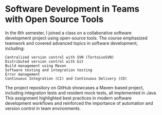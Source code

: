 # Software Development in Teams with Open Source Tools

In the 6th semester, I joined a class on a collaborative software development project using open-source tools. The course emphasized teamwork and covered advanced topics in software development, including:

    Centralized version control with SVN (TortoiseSVN)
    Distributed version control with Git
    Build management using Maven
    Software testing and integration testing
    Error management
    Continuous Integration (CI) and Continuous Delivery (CD)

The project repository on GitHub showcases a Maven-based project, including integration tests and resident mock tests, all implemented in Java. This assignment highlighted best practices in modern software development workflows and reinforced the importance of automation and version control in team environments.
